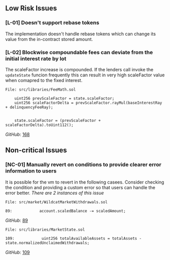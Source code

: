 ## Low Risk Issues

### [L-01] Doesn't support rebase tokens
The implementation doesn't handle rebase tokens which can change its value from the in-contract stored amount.

### [L-02] Blockwise compoundable fees can deviate from the initial interest rate by lot
The scaleFactor increase is compounded. If the lenders call invoke the `updateState` funcion frequently this can result in very high scaleFactor value when comapred to the fixed interest.

```solidity
File: src/libraries/FeeMath.sol

    uint256 prevScaleFactor = state.scaleFactor;
    uint256 scaleFactorDelta = prevScaleFactor.rayMul(baseInterestRay + delinquencyFeeRay);


    state.scaleFactor = (prevScaleFactor + scaleFactorDelta).toUint112();

```

*GitHub*: [168](https://github.com/code-423n4/2023-10-wildcat/blob/main/src/libraries/FeeMath.sol#L168-L171)


## Non-critical Issues

### [NC-01] Manually revert on conditions to provide clearer error information to users
It is possible for the vm to revert in the following casees. Consider checking the condition and providing a custom error so that users can handle the error better.
*There are 2 instances of this issue*

```solidity
File: src/market/WildcatMarketWithdrawals.sol

89:            account.scaledBalance -= scaledAmount;

```

*GitHub*: [89](https://github.com/code-423n4/2023-10-wildcat/blob/main/src/market/WildcatMarketWithdrawals.sol#L89-#L89)
```solidity
File: src/libraries/MarketState.sol

109:            uint256 totalAvailableAssets = totalAssets - state.normalizedUnclaimedWithdrawals;

```

*GitHub*: [109](https://github.com/code-423n4/2023-10-wildcat/blob/main/src/libraries/MarketState.sol#L109-#L109)